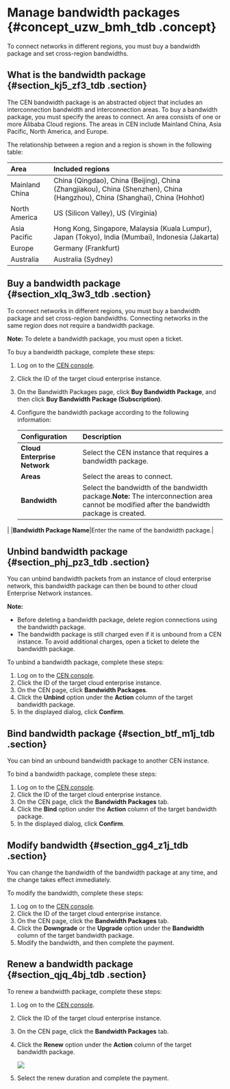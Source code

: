 # Manage bandwidth packages {#concept_uzw_bmh_tdb .concept}

To connect networks in different regions, you must buy a bandwidth package and set cross-region bandwidths.

## What is the bandwidth package {#section_kj5_zf3_tdb .section}

The CEN bandwidth package is an abstracted object that includes an interconnection bandwidth and interconnection areas. To buy a bandwidth package, you must specify the areas to connect. An area consists of one or more Alibaba Cloud regions. The areas in CEN include Mainland China, Asia Pacific, North America, and Europe.

The relationship between a region and a region is shown in the following table:

|Area|Included regions|
|:---|:---------------|
|Mainland China|China \(Qingdao\), China \(Beijing\), China \(Zhangjiakou\), China \(Shenzhen\), China \(Hangzhou\), China \(Shanghai\), China \(Hohhot\)|
|North America|US \(Silicon Valley\), US \(Virginia\)|
|Asia Pacific|Hong Kong, Singapore, Malaysia \(Kuala Lumpur\), Japan \(Tokyo\), India \(Mumbai\), Indonesia \(Jakarta\)|
|Europe|Germany \(Frankfurt\)|
|Australia|Australia \(Sydney\)|

## Buy a bandwidth package {#section_xlq_3w3_tdb .section}

To connect networks in different regions, you must buy a bandwidth package and set cross-region bandwidths. Connecting networks in the same region does not require a bandwidth package.

**Note:** To delete a bandwidth package, you must open a ticket.

To buy a bandwidth package, complete these steps:

1.  Log on to the [CEN console](http://cen.console.aliyun.com/).
2.  Click the ID of the target cloud enterprise instance.
3.  On the Bandwidth Packages page, click **Buy Bandwidth Package**, and then click **Buy Bandwidth Package \(Subscription\)**.
4.  Configure the bandwidth package according to the following information:

    |Configuration|Description|
    |:------------|:----------|
    |**Cloud Enterprise Network**|Select the CEN instance that requires a bandwidth package.|
    |**Areas**|Select the areas to connect.|
    |**Bandwidth**|Select the bandwidth of the bandwidth package.**Note:** The interconnection area cannot be modified after the bandwidth package is created.

|
    |**Bandwidth Package Name**|Enter the name of the bandwidth package.|


## Unbind bandwidth package {#section_phj_pz3_tdb .section}

You can unbind bandwidth packets from an instance of cloud enterprise network, this bandwidth package can then be bound to other cloud Enterprise Network instances.

**Note:** 

-   Before deleting a bandwidth package, delete region connections using the bandwidth package.
-   The bandwidth package is still charged even if it is unbound from a CEN instance. To avoid additional charges, open a ticket to delete the bandwidth package.

To unbind a bandwidth package, complete these steps:

1.  Log on to the [CEN console](http://cen.console.aliyun.com/).
2.  Click the ID of the target cloud enterprise instance.
3.  On the CEN page, click **Bandwidth Packages**.
4.  Click the **Unbind** option under the **Action** column of the target bandwidth package.
5.  In the displayed dialog, click **Confirm**.

## Bind bandwidth package {#section_btf_m1j_tdb .section}

You can bind an unbound bandwidth package to another CEN instance.

To bind a bandwidth package, complete these steps:

1.  Log on to the [CEN console](http://cen.console.aliyun.com/).
2.  Click the ID of the target cloud enterprise instance.
3.  On the CEN page, click the **Bandwidth Packages** tab.
4.  Click the **Bind** option under the **Action** column of the target bandwidth package.
5.  In the displayed dialog, click **Confirm**.

## Modify bandwidth {#section_gg4_z1j_tdb .section}

You can change the bandwidth of the bandwidth package at any time, and the change takes effect immediately.

To modify the bandwidth, complete these steps:

1.  Log on to the [CEN console](http://cen.console.aliyun.com/).
2.  Click the ID of the target cloud enterprise instance.
3.  On the CEN page, click the **Bandwidth Packages** tab.
4.  Click the **Downgrade** or the **Upgrade** option under the **Bandwidth** column of the target bandwidth package.
5.  Modify the bandwidth, and then complete the payment.

## Renew a bandwidth package {#section_qjq_4bj_tdb .section}

To renew a bandwidth package, complete these steps:

1.  Log on to the [CEN console](http://cen.console.aliyun.com/).
2.  Click the ID of the target cloud enterprise instance.
3.  On the CEN page, click the **Bandwidth Packages** tab.
4.  Click the **Renew** option under the **Action** column of the target bandwidth package.

    ![](http://static-aliyun-doc.oss-cn-hangzhou.aliyuncs.com/assets/img/3050/1532657407877_en-US.png)

5.  Select the renew duration and complete the payment.


